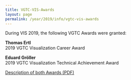 ```yaml
---
title: VGTC-VIS-Awards
layout: page
permalink: /year/2019/info/vgtc-vis-awards
---
```


During VIS 2019, the following VGTC Awards were granted:

**Thomas Ertl**  
2019 VGTC Visualization Career Award
 
**Eduard Gröller**  
2019 VGTC Visualization Technical Achievement Award

[Description of both Awards (PDF)](/year/2019/assets/vgtcAwards2019.pdf)
